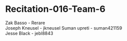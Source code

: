 # Recitation-016-Team-6

Zak Basso       - Rerare  
Joseph Kneusel  - jkneusel
Suman upreti    - suman421159   
Jesse Black     - jebl8843 


